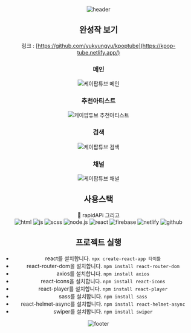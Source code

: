 <div align=center>
  
![header](https://capsule-render.vercel.app/api?type=waving&color=f00&height=260&section=header&text=K-POP%20tube&fontSize=90&fontColor=fff)

## 완성작 보기
링크 : [https://github.com/yukyungyu/kpoptube](https://kpop-tube.netlify.app/)

### 메인
![케이팝튜브 메인](https://github.com/yukyungyu/kpoptube/assets/141790554/72d28eb2-2469-48d0-860a-7aac38b2aa86)

### 추천아티스트
![케이팝튜브 추천아티스트](https://github.com/yukyungyu/kpoptube/assets/141790554/cc505886-17b7-4c4b-aa21-94547878e556)

### 검색
![케이팝튜브 검색](https://github.com/yukyungyu/kpoptube/assets/141790554/6328d64f-8c53-48da-ad47-38efd96b5655)

### 채널
![케이팝튜브 채널](https://github.com/yukyungyu/kpoptube/assets/141790554/b7c23c84-9f2a-4ad0-90ec-a516c359f3e1)


## 사용스택

💚 rapidAPi 그리고 <br>
![html](https://img.shields.io/badge/HTML5-E34F26?style=for-the-badge&logo=html5&logoColor=white)
![js](https://img.shields.io/badge/JavaScript-F7DF1E?style=for-the-badge&logo=JavaScript&logoColor=white)
![scss](https://img.shields.io/badge/Sass-CC6699?style=for-the-badge&logo=sass&logoColor=white)
![node.js](https://img.shields.io/badge/Node.js-43853D?style=for-the-badge&logo=node.js&logoColor=white)
![react](https://img.shields.io/badge/React-20232A?style=for-the-badge&logo=react&logoColor=61DAFB)
![firebase](https://img.shields.io/badge/Firebase-039BE5?style=for-the-badge&logo=Firebase&logoColor=white)
![netlify](https://img.shields.io/badge/Netlify-00C7B7?style=for-the-badge&logo=netlify&logoColor=white)
![github](https://img.shields.io/badge/GitHub-100000?style=for-the-badge&logo=github&logoColor=white)



## 프로젝트 실행

- react를 설치합니다. `npx create-react-app 타이틀`
- react-router-dom을 설치합니다. `npm install react-router-dom`
- axios를 설치합니다. `npm install axios`
- react-icons을 설치합니다. `npm install react-icons`
- react-player를 설치합니다. `npm install react-player`
- sass를 설치합니다. `npm install sass`
- react-helmet-async를 설치합니다. `npm install react-helmet-async`
- swiper를 설치합니다. `npm install swiper`

 ![footer](https://capsule-render.vercel.app/api?type=soft&color=auto&height=120&section=header&text=goodbye&fontSize=90)

</div>
